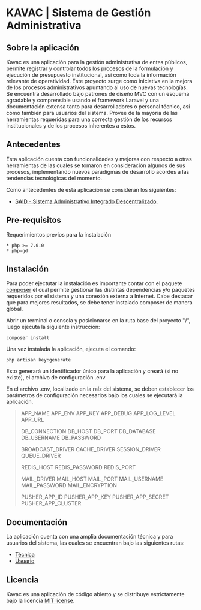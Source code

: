 # KAVAC | Sistema de Gestión Administrativa

## Sobre la aplicación

Kavac es una aplicación para la gestión administrativa de entes públicos, permite registrar y controlar todos los procesos de la formulación y ejecución de presupuesto institucional, así como toda la información relevante de operatividad. Este proyecto surge como iniciativa en la mejora de los procesos administrativos apuntando al uso de nuevas tecnologías.
Se encuentra desarrollado bajo patrones de diseño MVC con un esquema agradable y comprensible usando el framework Laravel y una documentación extensa tanto para desarrolladores o personal técnico, así como también para usuarios del sistema.
Provee de la mayoría de las herramientas requeridas para una correcta gestión de los recursos institucionales y de los procesos inherentes a estos.

## Antecedentes

Esta aplicación cuenta con funcionalidades y mejoras con respecto a otras herramientas de las cuales se tomaron en consideración algunos de sus procesos, implementando nuevos parádigmas de desarrollo acordes a las tendencias tecnológicas del momento.

Como antecedentes de esta aplicación se consideran los siguientes:

- [SAID - Sistema Administrativo Integrado Descentralizado](http://said.cenditel.gob.ve/wiki).

## Pre-requisitos

Requerimientos previos para la instalación

	* php >= 7.0.0
	* php-gd

## Instalación

Para poder ejectutar la instalación es importante contar con el paquete [composer](https://getcomposer.org/) el cual permite gestionar las distintas dependencias y/o paquetes requeridos por el sistema y una conexión externa a Internet. Cabe destacar que para mejores resultados, se debe tener instalado composer de manera global.

Abrir un terminal o consola y posicionarse en la ruta base del proyecto "/", luego ejecuta la siguiente instrucción:

	composer install
	
Una vez instalada la aplicación, ejecuta el comando:

	php artisan key:generate

Esto generará un identificador único para la aplicación y creará (si no existe), el archivo de configuración .env

En el archivo .env, localizado en la raíz del sistema, se deben establecer los parámetros de configuración necesarios bajo los cuales se ejecutará la aplicación.

> APP_NAME
> APP_ENV
> APP_KEY
> APP_DEBUG
> APP_LOG_LEVEL
> APP_URL
> 
> DB_CONNECTION
> DB_HOST
> DB_PORT
> DB_DATABASE
> DB_USERNAME
> DB_PASSWORD
>
> BROADCAST_DRIVER
> CACHE_DRIVER
> SESSION_DRIVER
> QUEUE_DRIVER
> 
> REDIS_HOST
> REDIS_PASSWORD
> REDIS_PORT
> 
> MAIL_DRIVER
> MAIL_HOST
> MAIL_PORT
> MAIL_USERNAME
> MAIL_PASSWORD
> MAIL_ENCRYPTION
> 
> PUSHER_APP_ID
> PUSHER_APP_KEY
> PUSHER_APP_SECRET
> PUSHER_APP_CLUSTER


## Documentación

La aplicación cuenta con una amplia documentación técnica y para usuarios del sistema, las cuales se encuentran bajo las siguientes rutas:

- [Técnica]()
- [Usuario]()


## Licencia

Kavac es una aplicación de código abierto y se distribuye estrictamente bajo la licencia [MIT license](https://opensource.org/licenses/MIT).
